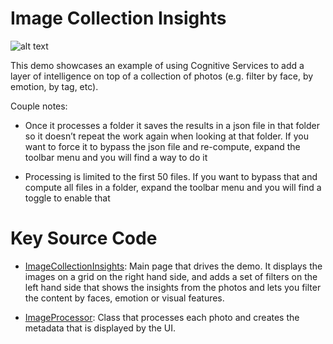 # Image Collection Insights

![alt text](https://github.com/Microsoft/Cognitive-Samples-IntelligentKiosk/blob/master/Documentation/ImageCollectionInsights.png "Image Collection Insights")

This demo showcases an example of using Cognitive Services to add a layer of intelligence on top of a collection of 
photos (e.g. filter by face, by emotion, by tag, etc). 

Couple notes:
* Once it processes a folder it saves the results in a json file in that folder so it doesn’t repeat the work again when looking at
that folder. If you want to force it to bypass the json file and re-compute, expand the toolbar menu and you will find a way to do it

*	Processing is limited to the first 50 files. If you want to bypass that and compute all files in a folder, expand the toolbar menu
and you will find a toggle to enable that

# Key Source Code

* [ImageCollectionInsights](../Kiosk/Views/ImageCollectionInsights/ImageCollectionInsights.xaml.cs): Main page that drives the demo. It 
displays the images on a grid on the right hand side, and adds a set of filters on the left hand side that shows the insights from
the photos and lets you filter the content by faces, emotion or visual features. 

* [ImageProcessor](../Kiosk/Views/ImageCollectionInsights/ImageProcessor.cs): Class that processes each photo and creates the metadata
that is displayed by the UI. 

